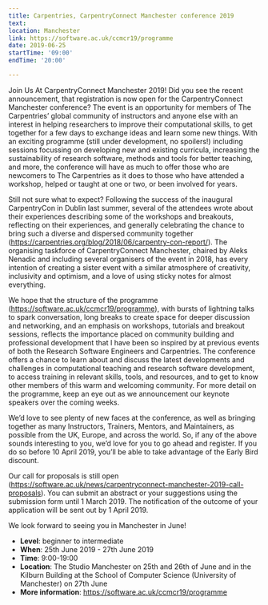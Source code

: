 ```yaml
---
title: Carpentries, CarpentryConnect Manchester conference 2019
text: 
location: Manchester
link: https://software.ac.uk/ccmcr19/programme
date: 2019-06-25
startTime: '09:00'
endTime: '20:00'

---
```


Join Us At CarpentryConnect Manchester 2019!
Did you see the recent announcement, that registration is now open for the CarpentryConnect Manchester conference? The event is an opportunity for members of The Carpentries’ global community of instructors and anyone else with an interest in helping researchers to improve their computational skills, to get together for a few days to exchange ideas and learn some new things. With an exciting programme (still under development, no spoilers!) including sessions focussing on developing new and existing curricula, increasing the sustainability of research software, methods and tools for better teaching, and more, the conference will have as much to offer those who are newcomers to The Carpentries as it does to those who have attended a workshop, helped or taught at one or two, or been involved for years.
 
Still not sure what to expect? Following the success of the inaugural CarpentryCon in Dublin last summer, several of the attendees wrote about their experiences describing some of the workshops and breakouts, reflecting on their experiences, and generally celebrating the chance to bring such a diverse and dispersed community together
(https://carpentries.org/blog/2018/06/carpentry-con-report/).
The organising taskforce of CarpentryConnect Manchester, chaired by Aleks Nenadic and including several organisers of the event in 2018, has every intention of creating a sister event with a similar atmosphere of creativity, inclusivity and optimism, and a love of using sticky notes for almost everything.
 
We hope that the structure of the programme (https://software.ac.uk/ccmcr19/programme), with bursts of lightning talks to spark conversation, long breaks to create space for deeper discussion and networking, and an emphasis on workshops, tutorials and breakout sessions, reflects the importance placed on community building and professional development that I have been so inspired by at previous events of both the Research Software Engineers and Carpentries. The conference offers a chance to learn about and discuss the latest developments and challenges in computational teaching and research software development, to access training in relevant skills, tools, and resources, and to get to know other members of this warm and welcoming community. For more detail on the programme, keep an eye out as we announcement our keynote speakers over the coming weeks.
 
We’d love to see plenty of new faces at the conference, as well as bringing together as many
Instructors, Trainers, Mentors, and Maintainers, as possible from the UK, Europe, and across the world. So, if any of the above sounds interesting to you, we’d love for you to go ahead and register. If you do so before 10 April 2019, you’ll be able to take advantage of the Early Bird discount.

Our call for proposals is still open
(https://software.ac.uk/news/carpentryconnect-manchester-2019-call-proposals).
You can submit an abstract or your suggestions using the submission form until 1 March 2019. The notification of the outcome of your application will be sent out by 1 April 2019.
 
We look forward to seeing you in Manchester in June!

- **Level**: beginner to intermediate
- **When**: 25th June 2019 - 27th June 2019
- **Time**: 9:00-19:00
- **Location**: The Studio Manchester on 25th and 26th of June and in the Kilburn Building at the School of Computer Science (University of Manchester) on 27th June
- **More information**: https://software.ac.uk/ccmcr19/programme

